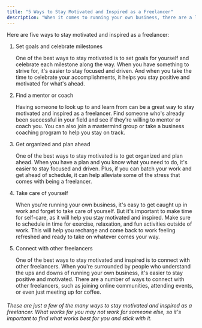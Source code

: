 ```yaml
---
title: "5 Ways to Stay Motivated and Inspired as a Freelancer"
description: "When it comes to running your own business, there are a lot of ups and downs. It can be difficult to keep your motivation high and your inspiration flowing when you're facing challenges and roadblocks. But it's important to stay motivated and inspired, as it will help you push through the tough times and come out on top."
---
```


Here are five ways to stay motivated and inspired as a freelancer:

1. Set goals and celebrate milestones

   One of the best ways to stay motivated is to set goals for yourself and celebrate each milestone along the way. When you have something to strive for, it's easier to stay focused and driven. And when you take the time to celebrate your accomplishments, it helps you stay positive and motivated for what's ahead.

2. Find a mentor or coach

   Having someone to look up to and learn from can be a great way to stay motivated and inspired as a freelancer. Find someone who's already been successful in your field and see if they're willing to mentor or coach you. You can also join a mastermind group or take a business coaching program to help you stay on track.

3. Get organized and plan ahead

   One of the best ways to stay motivated is to get organized and plan ahead. When you have a plan and you know what you need to do, it's easier to stay focused and driven. Plus, if you can batch your work and get ahead of schedule, it can help alleviate some of the stress that comes with being a freelancer.

4. Take care of yourself

   When you're running your own business, it's easy to get caught up in work and forget to take care of yourself. But it's important to make time for self-care, as it will help you stay motivated and inspired. Make sure to schedule in time for exercise, relaxation, and fun activities outside of work. This will help you recharge and come back to work feeling refreshed and ready to take on whatever comes your way.

5. Connect with other freelancers

   One of the best ways to stay motivated and inspired is to connect with other freelancers. When you're surrounded by people who understand the ups and downs of running your own business, it's easier to stay positive and motivated. There are a number of ways to connect with other freelancers, such as joining online communities, attending events, or even just meeting up for coffee.

###### These are just a few of the many ways to stay motivated and inspired as a freelancer. What works for you may not work for someone else, so it's important to find what works best for you and stick with it.
